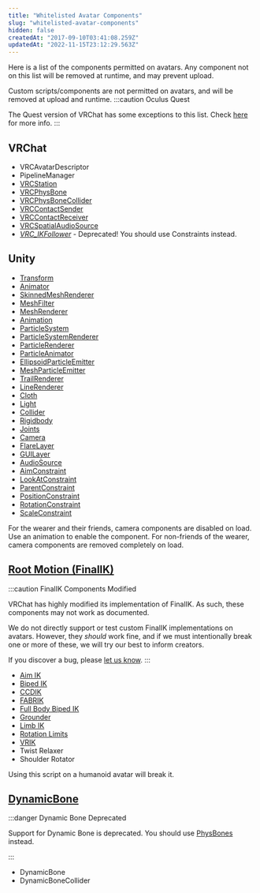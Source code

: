 ```yaml
---
title: "Whitelisted Avatar Components"
slug: "whitelisted-avatar-components"
hidden: false
createdAt: "2017-09-10T03:41:08.259Z"
updatedAt: "2022-11-15T23:12:29.563Z"
---
```

Here is a list of the components permitted on avatars. Any component not on this list will be removed at runtime, and may prevent upload.

Custom scripts/components are not permitted on avatars, and will be removed at upload and runtime.
:::caution Oculus Quest

The Quest version of VRChat has some exceptions to this list. Check [here](/platforms/android/quest-content-limitations#components) for more info.
:::
## VRChat

- VRCAvatarDescriptor 
- PipelineManager
- [VRCStation](/worlds/components/vrc_station)
- [VRCPhysBone](/avatars/avatar-dynamics/physbones#vrcphysbone)
- [VRCPhysBoneCollider](/avatars/avatar-dynamics/physbones#vrcphysbonecollider)
- [VRCContactSender](/avatars/avatar-dynamics/contacts#vrccontactsender)
- [VRCContactReceiver](/avatars/avatar-dynamics/contacts#VRCContactReceiver)
- [VRCSpatialAudioSource](/worlds/components/vrc_spatialaudiosource#spatial-audio-on-avatars)
- [*VRC_IKFollower*](https://docs.vrchat.com/docs/vrc_ikfollower) - Deprecated! You should use Constraints instead.

## Unity

- [Transform](https://docs.unity3d.com/2019.4/Documentation/Manual/class-Transform.html)
- [Animator](https://docs.unity3d.com/2019.4/Documentation/Manual/class-Animator.html)
- [SkinnedMeshRenderer](https://docs.unity3d.com/2019.4/Documentation/Manual/class-SkinnedMeshRenderer.html)
- [MeshFilter](https://docs.unity3d.com/2019.4/Documentation/Manual/class-MeshFilter.html)
- [MeshRenderer](https://docs.unity3d.com/2019.4/Documentation/Manual/class-MeshRenderer.html)
- [Animation](https://docs.unity3d.com/2019.4/Documentation/Manual/class-Animation.html)
- [ParticleSystem](https://docs.unity3d.com/2019.4/Documentation/Manual/class-ParticleSystem.html)
- [ParticleSystemRenderer](https://docs.unity3d.com/2019.4/Documentation/Manual/PartSysRendererModule.html)
- [ParticleRenderer](https://docs.unity3d.com/Documentation/Manual/class-ParticleRenderer.html)
- [ParticleAnimator](https://docs.unity3d.com/Documentation/Manual/class-ParticleAnimator.html)
- [EllipsoidParticleEmitter](https://docs.unity3d.com/Documentation/Manual/class-EllipsoidParticleEmitter.html)
- [MeshParticleEmitter](https://docs.unity3d.com/Documentation/Manual/class-MeshParticleEmitter.html)
- [TrailRenderer](https://docs.unity3d.com/2019.4/Documentation/Manual/class-TrailRenderer.html)
- [LineRenderer](https://docs.unity3d.com/2019.4/Documentation/Manual/class-LineRenderer.html)
- [Cloth](https://docs.unity3d.com/2019.4/Documentation/Manual/class-Cloth.html)
- [Light](https://docs.unity3d.com/2019.4/Documentation/Manual/class-Light.html)
- [Collider](https://docs.unity3d.com/2019.4/Documentation/Manual/CollidersOverview.html)
- [Rigidbody](https://docs.unity3d.com/2019.4/Documentation/Manual/class-Rigidbody.html)
- [Joints](https://docs.unity3d.com/2019.4/Documentation/Manual/Joints.html)
- [Camera](https://docs.unity3d.com/2019.4/Documentation/Manual/class-Camera.html)
- [FlareLayer](https://docs.unity3d.com/2019.4/Documentation/Manual/class-FlareLayer.html)
- [GUILayer](https://docs.unity3d.com/Documentation/Manual/class-GUILayer.html)
- [AudioSource](https://docs.unity3d.com/2019.4/Documentation/Manual/class-AudioSource.html)
- [AimConstraint](https://docs.unity3d.com/2019.4/Documentation/Manual/class-AimConstraint.html)
- [LookAtConstraint](https://docs.unity3d.com/2019.4/Documentation/Manual/class-LookAtConstraint.html)
- [ParentConstraint](https://docs.unity3d.com/2019.4/Documentation/Manual/class-ParentConstraint.html)
- [PositionConstraint](https://docs.unity3d.com/2019.4/Documentation/Manual/class-PositionConstraint.html)
- [RotationConstraint](https://docs.unity3d.com/2019.4/Documentation/Manual/class-RotationConstraint.html)
- [ScaleConstraint](https://docs.unity3d.com/2019.4/Documentation/Manual/class-ScaleConstraint.html)

 For the wearer and their friends, camera components are disabled on load. Use an animation to enable the component. For non-friends of the wearer, camera components are removed completely on load.

## [Root Motion (FinalIK)](http://www.root-motion.com/finalikdox/html/index.html)
:::caution FinalIK Components Modified

VRChat has highly modified its implementation of FinalIK. As such, these components may not work as documented.

We do not directly support or test custom FinalIK implementations on avatars. However, they *should* work fine, and if we must intentionally break one or more of these, we will try our best to inform creators. 

If you discover a bug, please [let us know](https://feedback.vrchat.com).
:::
- [Aim IK](http://www.root-motion.com/finalikdox/html/page1.html)
- [Biped IK](http://www.root-motion.com/finalikdox/html/page4.html)
- [CCDIK](http://www.root-motion.com/finalikdox/html/page5.html)
- [FABRIK](http://www.root-motion.com/finalikdox/html/page6.html)
- [Full Body Biped IK](http://www.root-motion.com/finalikdox/html/page8.html)
- [Grounder](http://www.root-motion.com/finalikdox/html/page9.html)
- [Limb IK](http://www.root-motion.com/finalikdox/html/page12.html)
- [Rotation Limits](http://www.root-motion.com/finalikdox/html/page14.html)
- [VRIK](http://www.root-motion.com/finalikdox/html/page16.html)
- Twist Relaxer
- Shoulder Rotator

 Using this script on a humanoid avatar will break it.

## [DynamicBone](https://assetstore.unity.com/packages/tools/animation/dynamic-bone-16743)
:::danger Dynamic Bone Deprecated

Support for Dynamic Bone is deprecated. You should use [PhysBones](/avatars/avatar-dynamics/physbones) instead.
  
:::

- DynamicBone
- DynamicBoneCollider